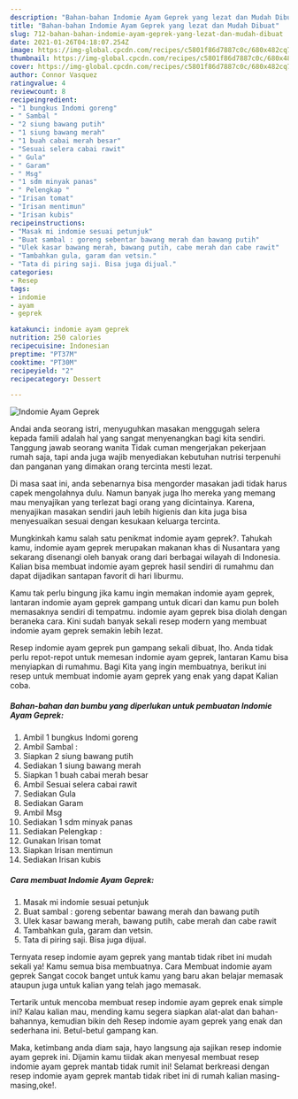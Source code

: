 ```yaml
---
description: "Bahan-bahan Indomie Ayam Geprek yang lezat dan Mudah Dibuat"
title: "Bahan-bahan Indomie Ayam Geprek yang lezat dan Mudah Dibuat"
slug: 712-bahan-bahan-indomie-ayam-geprek-yang-lezat-dan-mudah-dibuat
date: 2021-01-26T04:18:07.254Z
image: https://img-global.cpcdn.com/recipes/c5801f86d7887c0c/680x482cq70/indomie-ayam-geprek-foto-resep-utama.jpg
thumbnail: https://img-global.cpcdn.com/recipes/c5801f86d7887c0c/680x482cq70/indomie-ayam-geprek-foto-resep-utama.jpg
cover: https://img-global.cpcdn.com/recipes/c5801f86d7887c0c/680x482cq70/indomie-ayam-geprek-foto-resep-utama.jpg
author: Connor Vasquez
ratingvalue: 4
reviewcount: 8
recipeingredient:
- "1 bungkus Indomi goreng"
- " Sambal "
- "2 siung bawang putih"
- "1 siung bawang merah"
- "1 buah cabai merah besar"
- "Sesuai selera cabai rawit"
- " Gula"
- " Garam"
- " Msg"
- "1 sdm minyak panas"
- " Pelengkap "
- "Irisan tomat"
- "Irisan mentimun"
- "Irisan kubis"
recipeinstructions:
- "Masak mi indomie sesuai petunjuk"
- "Buat sambal : goreng sebentar bawang merah dan bawang putih"
- "Ulek kasar bawang merah, bawang putih, cabe merah dan cabe rawit"
- "Tambahkan gula, garam dan vetsin."
- "Tata di piring saji. Bisa juga dijual."
categories:
- Resep
tags:
- indomie
- ayam
- geprek

katakunci: indomie ayam geprek 
nutrition: 250 calories
recipecuisine: Indonesian
preptime: "PT37M"
cooktime: "PT30M"
recipeyield: "2"
recipecategory: Dessert

---
```



![Indomie Ayam Geprek](https://img-global.cpcdn.com/recipes/c5801f86d7887c0c/680x482cq70/indomie-ayam-geprek-foto-resep-utama.jpg)

Andai anda seorang istri, menyuguhkan masakan menggugah selera kepada famili adalah hal yang sangat menyenangkan bagi kita sendiri. Tanggung jawab seorang  wanita Tidak cuman mengerjakan pekerjaan rumah saja, tapi anda juga wajib menyediakan kebutuhan nutrisi terpenuhi dan panganan yang dimakan orang tercinta mesti lezat.

Di masa  saat ini, anda sebenarnya bisa mengorder masakan jadi tidak harus capek mengolahnya dulu. Namun banyak juga lho mereka yang memang mau menyajikan yang terlezat bagi orang yang dicintainya. Karena, menyajikan masakan sendiri jauh lebih higienis dan kita juga bisa menyesuaikan sesuai dengan kesukaan keluarga tercinta. 



Mungkinkah kamu salah satu penikmat indomie ayam geprek?. Tahukah kamu, indomie ayam geprek merupakan makanan khas di Nusantara yang sekarang disenangi oleh banyak orang dari berbagai wilayah di Indonesia. Kalian bisa membuat indomie ayam geprek hasil sendiri di rumahmu dan dapat dijadikan santapan favorit di hari liburmu.

Kamu tak perlu bingung jika kamu ingin memakan indomie ayam geprek, lantaran indomie ayam geprek gampang untuk dicari dan kamu pun boleh memasaknya sendiri di tempatmu. indomie ayam geprek bisa diolah dengan beraneka cara. Kini sudah banyak sekali resep modern yang membuat indomie ayam geprek semakin lebih lezat.

Resep indomie ayam geprek pun gampang sekali dibuat, lho. Anda tidak perlu repot-repot untuk memesan indomie ayam geprek, lantaran Kamu bisa menyiapkan di rumahmu. Bagi Kita yang ingin membuatnya, berikut ini resep untuk membuat indomie ayam geprek yang enak yang dapat Kalian coba.

<!--inarticleads1-->

##### Bahan-bahan dan bumbu yang diperlukan untuk pembuatan Indomie Ayam Geprek:

1. Ambil 1 bungkus Indomi goreng
1. Ambil  Sambal :
1. Siapkan 2 siung bawang putih
1. Sediakan 1 siung bawang merah
1. Siapkan 1 buah cabai merah besar
1. Ambil Sesuai selera cabai rawit
1. Sediakan  Gula
1. Sediakan  Garam
1. Ambil  Msg
1. Sediakan 1 sdm minyak panas
1. Sediakan  Pelengkap :
1. Gunakan Irisan tomat
1. Siapkan Irisan mentimun
1. Sediakan Irisan kubis




<!--inarticleads2-->

##### Cara membuat Indomie Ayam Geprek:

1. Masak mi indomie sesuai petunjuk
1. Buat sambal : goreng sebentar bawang merah dan bawang putih
1. Ulek kasar bawang merah, bawang putih, cabe merah dan cabe rawit
1. Tambahkan gula, garam dan vetsin.
1. Tata di piring saji. Bisa juga dijual.




Ternyata resep indomie ayam geprek yang mantab tidak ribet ini mudah sekali ya! Kamu semua bisa membuatnya. Cara Membuat indomie ayam geprek Sangat cocok banget untuk kamu yang baru akan belajar memasak ataupun juga untuk kalian yang telah jago memasak.

Tertarik untuk mencoba membuat resep indomie ayam geprek enak simple ini? Kalau kalian mau, mending kamu segera siapkan alat-alat dan bahan-bahannya, kemudian bikin deh Resep indomie ayam geprek yang enak dan sederhana ini. Betul-betul gampang kan. 

Maka, ketimbang anda diam saja, hayo langsung aja sajikan resep indomie ayam geprek ini. Dijamin kamu tiidak akan menyesal membuat resep indomie ayam geprek mantab tidak rumit ini! Selamat berkreasi dengan resep indomie ayam geprek mantab tidak ribet ini di rumah kalian masing-masing,oke!.

